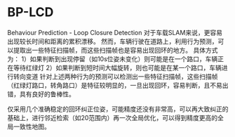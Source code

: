 # BP-LCD
Behaviour Prediction - Loop Closure Detection
对于车载SLAM来说，更容易出现较长时间和距离的累积漂移。
然而，车辆行驶在道路上，利用行为预测，可以提取出一些特征扫描帧，而这些扫描帧也是容易出现回环的地方。
具体方式为：
1）如果判断到出现停留（如10s位姿未变化）则可能是在一个路口，车辆正在等待红绿灯
2）如果判断到短时间大幅旋转，则也可能是在某一个路口，车辆进行转向变道
针对上述两种行为的预测可以检测出一些特征扫描帧，这些扫描帧（红绿灯路口，转角路口）是特征较明显的，一旦出现回环，容易判断，且不易出错，具有良好的鲁棒性。

仅采用几个准确稳定的回环纠正位姿，可能精度还没有非常高，可以再大致纠正的基础上，进行邻近检索（如20范围内）再一次全局优化，可以得到精度更高的全局一致性地图。
